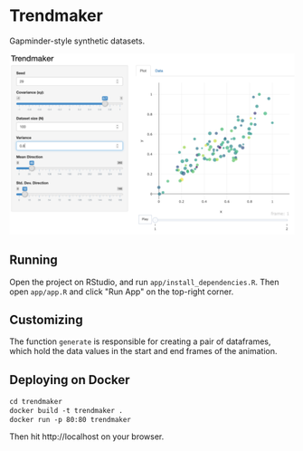 # Trendmaker

Gapminder-style synthetic datasets.

![Alt text](screenshot.png)

## Running

Open the project on RStudio, and run `app/install_dependencies.R`. Then open `app/app.R` and click "Run App" on the top-right corner.

## Customizing

The function `generate` is responsible for creating a pair of dataframes, which hold the data values in the start and end frames of the animation.

## Deploying on Docker

```
cd trendmaker
docker build -t trendmaker .
docker run -p 80:80 trendmaker
```

Then hit http://localhost on your browser.
